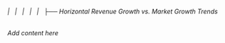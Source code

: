 ###### |   |   |   |   |   ├── Horizontal Revenue Growth vs. Market Growth Trends

*Add content here*